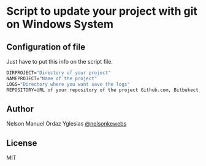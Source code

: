 # Script to update your project with git on Windows System

## Configuration of file

Just have to put this info on the script file.

```bat
DIRPROJECT="Directory of your project"
NAMEPROJECT="Name of the project"
LOGS="Directory where you want save the logs"
REPOSITORY=URL of your repository of the project Github.com, Bitbukect, etc.
```

## Author
Nelson Manuel Ordaz Yglesias [@nelsonkewebs](https://twitter.com/nelsonkewebs)

## License
MIT